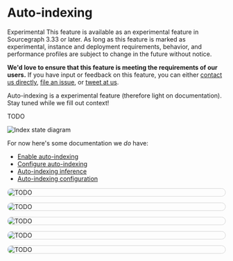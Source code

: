 # Auto-indexing

<style>
img.screenshot {
  display: block;
  margin: 1em auto;
  max-width: 600px;
  margin-bottom: 0.5em;
  border: 1px solid lightgrey;
  border-radius: 10px;
}
</style>

<aside class="experimental">
<p><span class="badge badge-experimental">Experimental</span> This feature is available as an experimental feature in Sourcegraph 3.33 or later. As long as this feature is marked as experimental, instance and deployment requirements, behavior, and performance profiles are subject to change in the future without notice.</p>

<p><b>We'd love to ensure that this feature is meeting the requirements of our users.</b> If you have input or feedback on this feature, you can either <a href="https://about.sourcegraph.com/contact">contact us directly</a>, <a href="https://github.com/sourcegraph/sourcegraph">file an issue</a>, or <a href="https://twitter.com/sourcegraph">tweet at us</a>.</p>
</aside>

Auto-indexing is a experimental feature (therefore light on documentation). Stay tuned while we fill out context!

TODO

![Index state diagram](./diagrams/index-states.svg)

For now here's some documentation we _do_ have:

- [Enable auto-indexing](../how-to/enable_auto_indexing.md)
- [Configure auto-indexing](../how-to/configure_auto_indexing.md)
- [Auto-indexing inference](auto_indexing_inference.md)
- [Auto-indexing configuration](../references/auto_indexing_configuration.md)

<img src="https://storage.googleapis.com/sourcegraph-assets/docs/images/code-intelligence/sg-3.34/indexes/list.png" class="screenshot" alt="TODO">
<img src="https://storage.googleapis.com/sourcegraph-assets/docs/images/code-intelligence/sg-3.34/indexes/processing.png" class="screenshot" alt="TODO">
<img src="https://storage.googleapis.com/sourcegraph-assets/docs/images/code-intelligence/sg-3.34/indexes/processing-detail.png" class="screenshot" alt="TODO">
<img src="https://storage.googleapis.com/sourcegraph-assets/docs/images/code-intelligence/sg-3.34/indexes/completed.png" class="screenshot" alt="TODO">
<img src="https://storage.googleapis.com/sourcegraph-assets/docs/images/code-intelligence/sg-3.34/indexes/associated-upload.png" class="screenshot" alt="TODO">
